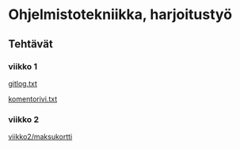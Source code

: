 # Ohjelmistotekniikka, harjoitustyö

## Tehtävät

### viikko 1

[gitlog.txt](https://github.com/pakkanep/ot-harjoitustyo/blob/master/laskarit/viikko1/gitlog.txt)

[komentorivi.txt](https://github.com/pakkanep/ot-harjoitustyo/blob/master/laskarit/viikko1/komentorivi.txt)


### viikko 2

[viikko2/maksukortti](https://github.com/pakkanep/ot-harjoitustyo/tree/master/laskarit/viikko2/maksukortti)
